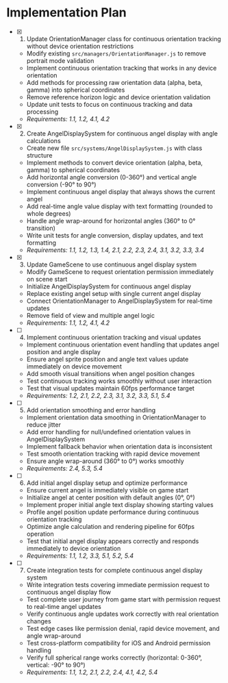 # Implementation Plan

- [x] 1. Update OrientationManager class for continuous orientation tracking without device orientation restrictions
  - Modify existing `src/managers/OrientationManager.js` to remove portrait mode validation
  - Implement continuous orientation tracking that works in any device orientation
  - Add methods for processing raw orientation data (alpha, beta, gamma) into spherical coordinates
  - Remove reference horizon logic and device orientation validation
  - Update unit tests to focus on continuous tracking and data processing
  - _Requirements: 1.1, 1.2, 4.1, 4.2_

- [x] 2. Create AngelDisplaySystem for continuous angel display with angle calculations
  - Create new file `src/systems/AngelDisplaySystem.js` with class structure
  - Implement methods to convert device orientation (alpha, beta, gamma) to spherical coordinates
  - Add horizontal angle conversion (0-360°) and vertical angle conversion (-90° to 90°)
  - Implement continuous angel display that always shows the current angel
  - Add real-time angle value display with text formatting (rounded to whole degrees)
  - Handle angle wrap-around for horizontal angles (360° to 0° transition)
  - Write unit tests for angle conversion, display updates, and text formatting
  - _Requirements: 1.1, 1.2, 1.3, 1.4, 2.1, 2.2, 2.3, 2.4, 3.1, 3.2, 3.3, 3.4_

- [x] 3. Update GameScene to use continuous angel display system
  - Modify GameScene to request orientation permission immediately on scene start
  - Initialize AngelDisplaySystem for continuous angel display
  - Replace existing angel setup with single current angel display
  - Connect OrientationManager to AngelDisplaySystem for real-time updates
  - Remove field of view and multiple angel logic
  - _Requirements: 1.1, 1.2, 4.1, 4.2_

- [ ] 4. Implement continuous orientation tracking and visual updates
  - Implement continuous orientation event handling that updates angel position and angle display
  - Ensure angel sprite position and angle text values update immediately on device movement
  - Add smooth visual transitions when angel position changes
  - Test continuous tracking works smoothly without user interaction
  - Test that visual updates maintain 60fps performance target
  - _Requirements: 1.2, 2.1, 2.2, 2.3, 3.1, 3.2, 3.3, 5.1, 5.4_

- [ ] 5. Add orientation smoothing and error handling
  - Implement orientation data smoothing in OrientationManager to reduce jitter
  - Add error handling for null/undefined orientation values in AngelDisplaySystem
  - Implement fallback behavior when orientation data is inconsistent
  - Test smooth orientation tracking with rapid device movement
  - Ensure angle wrap-around (360° to 0°) works smoothly
  - _Requirements: 2.4, 5.3, 5.4_

- [ ] 6. Add initial angel display setup and optimize performance
  - Ensure current angel is immediately visible on game start
  - Initialize angel at center position with default angles (0°, 0°)
  - Implement proper initial angle text display showing starting values
  - Profile angel position update performance during continuous orientation tracking
  - Optimize angle calculation and rendering pipeline for 60fps operation
  - Test that initial angel display appears correctly and responds immediately to device orientation
  - _Requirements: 1.1, 1.2, 3.3, 5.1, 5.2, 5.4_

- [ ] 7. Create integration tests for complete continuous angel display system
  - Write integration tests covering immediate permission request to continuous angel display flow
  - Test complete user journey from game start with permission request to real-time angel updates
  - Verify continuous angle updates work correctly with real orientation changes
  - Test edge cases like permission denial, rapid device movement, and angle wrap-around
  - Test cross-platform compatibility for iOS and Android permission handling
  - Verify full spherical range works correctly (horizontal: 0-360°, vertical: -90° to 90°)
  - _Requirements: 1.1, 1.2, 2.1, 2.2, 2.4, 4.1, 4.2, 5.4_